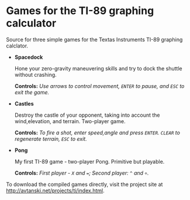 Games for the TI-89 graphing calculator
=======================================

Source for three simple games for the Textas Instruments TI-89 graphing calclator.

* **Spacedock**
 
  Hone your zero-gravity maneuvering skills and try to dock the shuttle without crashing.

  **Controls:** *Use arrows to control movement, ``ENTER`` to pause, and ``ESC`` to exit the game.*

* **Castles**
 
  Destroy the castle of your opponent, taking into account the wind,elevation, and terrain. Two-player game.
 
  **Controls:** *To fire a shot, enter speed,angle and press ``ENTER``. ``CLEAR`` to regenerate terrain,
  ``ESC`` to exit.*

* **Pong**

  My first TI-89 game - two-player Pong. Primitive but playable.
 
  **Controls:** *First player - ``X`` and ``=``; Second player: ``^`` and ``÷``.*

To download the compiled games directly, visit the project site at http://avtanski.net/projects/ti/index.html.